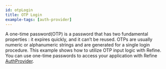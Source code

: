 ```yaml
---
id: otpLogin
title: OTP Login
example-tags: [auth-provider]
---
```


A one-time password(OTP) is a password that has two fundamental properties : it expires quickly, and it can’t be reused. OTPs are usually numeric or alphanumeric strings and are generated for a single login procedure. This example shows how to utilize OTP input logic with Refine. You can use one-time passwords to access your application with Refine [AuthProvider](/docs/authentication/auth-provider).

<CodeSandboxExample path="auth-otp" />
